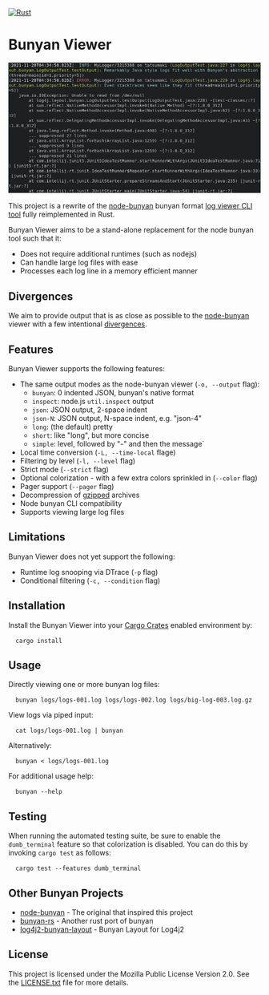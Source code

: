 [![Rust](https://github.com/dekobon/bunyan-view/actions/workflows/ci.yaml/badge.svg)](https://github.com/dekobon/bunyan-view/actions/workflows/ci.yaml)

# Bunyan Viewer

![Screenshot](docs/screenshot.png)

This project is a rewrite of the [node-bunyan](https://github.com/trentm/node-bunyan/) bunyan format 
[log viewer CLI tool](https://github.com/trentm/node-bunyan/blob/master/bin/bunyan) fully reimplemented in Rust.

Bunyan Viewer aims to be a stand-alone replacement for the node bunyan tool such that it:
 * Does not require additional runtimes (such as nodejs)
 * Can handle large log files with ease
 * Processes each log line in a memory efficient manner

## Divergences

We aim to provide output that is as close as possible to the [node-bunyan](https://github.com/trentm/node-bunyan/)
viewer with a few intentional [divergences](DIVERGENCES.md).

## Features

Bunyan Viewer supports the following features:
 * The same output modes as the node-bunyan viewer (`-o, --output` flag):
   - `bunyan`: 0 indented JSON, bunyan's native format
   - `inspect`: node.js `util.inspect` output
   - `json`: JSON output, 2-space indent
   - `json-N`: JSON output, N-space indent, e.g. "json-4"
   - `long`: (the default) pretty
   - `short`: like "long", but more concise
   - `simple`: level, followed by "-" and then the message`
 * Local time conversion (`-L, --time-local` flage)
 * Filtering by level (`-l, --level` flag)
 * Strict mode (`--strict` flag)
 * Optional colorization - with a few extra colors sprinkled in (`--color` flag)
 * Pager support (`--pager` flag)
 * Decompression of [gzipped](https://www.gnu.org/software/gzip/) archives
 * Node bunyan CLI compatibility
 * Supports viewing large log files

## Limitations

Bunyan Viewer does not yet support the following:
 * Runtime log snooping via DTrace (`-p` flag)
 * Conditional filtering (`-c, --condition` flag)

## Installation

Install the Bunyan Viewer into your [Cargo Crates](https://crates.io/) enabled environment by:
```
  cargo install
```

## Usage

Directly viewing one or more bunyan log files:
```
  bunyan logs/logs-001.log logs/logs-002.log logs/big-log-003.log.gz
```
View logs via piped input:
```
  cat logs/logs-001.log | bunyan 
```
Alternatively:
```
  bunyan < logs/logs-001.log
```
For additional usage help:
```
  bunyan --help
```

## Testing

When running the automated testing suite, be sure to enable the `dumb_terminal` feature so that colorization is 
disabled. You can do this by invoking `cargo test` as follows:
```
  cargo test --features dumb_terminal
```

## Other Bunyan Projects

 * [node-bunyan](https://github.com/trentm/node-bunyan/) - The original that inspired this project
 * [bunyan-rs](https://github.com/LukeMathWalker/bunyan) - Another rust port of bunyan
 * [log4j2-bunyan-layout](https://github.com/dekobon/log4j2-bunyan-layout) - Bunyan Layout for Log4j2

## License
This project is licensed under the Mozilla Public License Version 2.0. See the [LICENSE.txt](LICENSE.txt)
file for more details.